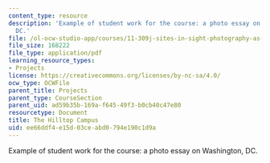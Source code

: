 ```yaml
---
content_type: resource
description: 'Example of student work for the course: a photo essay on Washington,
  DC.'
file: /ol-ocw-studio-app/courses/11-309j-sites-in-sight-photography-as-inquiry-fall-2003/ee66ddf4e15d03ceabd0794e190c1d9a_latonyagreen.pdf
file_size: 168222
file_type: application/pdf
learning_resource_types:
- Projects
license: https://creativecommons.org/licenses/by-nc-sa/4.0/
ocw_type: OCWFile
parent_title: Projects
parent_type: CourseSection
parent_uid: ad59b35b-169a-f645-49f3-b0cb40c47e80
resourcetype: Document
title: The Hilltop Campus
uid: ee66ddf4-e15d-03ce-abd0-794e190c1d9a
---
```

Example of student work for the course: a photo essay on Washington, DC.
